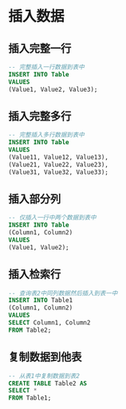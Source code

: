 # 插入数据

## 插入完整一行

``` sql
-- 完整插入一行数据到表中
INSERT INTO Table
VALUES
(Value1, Value2, Value3);
```

## 插入完整多行

``` sql
-- 完整插入多行数据到表中
INSERT INTO Table
VALUES
(Value11, Value12, Value13),
(Value21, Value22, Value23),
(Value31, Value32, Value33);
```

## 插入部分列

``` sql
-- 仅插入一行中两个数据到表中
INSERT INTO Table
(Column1, Column2)
VALUES
(Value1, Value2);
```

## 插入检索行

``` sql
-- 查询表2中同列数据然后插入到表一中
INSERT INTO Table1
(Column1, Column2)
VALUES
SELECT Column1, Column2
FROM Table2;
```

## 复制数据到他表

``` sql
-- 从表1中复制数据到表2
CREATE TABLE Table2 AS
SELECT *
FROM Table1;
```
